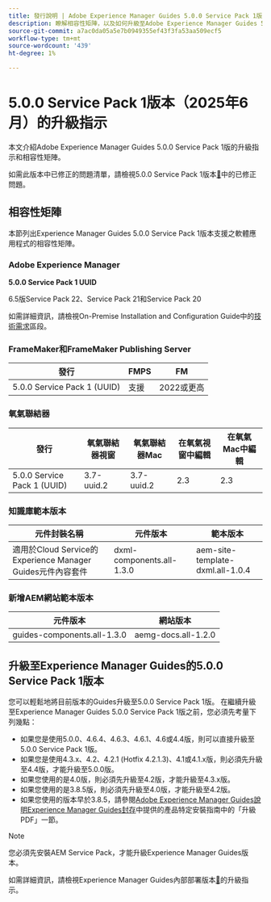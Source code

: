 ```yaml
---
title: 發行說明 | Adobe Experience Manager Guides 5.0.0 Service Pack 1版本的升級指示
description: 瞭解相容性矩陣，以及如何升級至Adobe Experience Manager Guides 5.0.0 Service Pack 1版。
source-git-commit: a7ac0da05a5e7b0949355ef43f3fa53aa509ecf5
workflow-type: tm+mt
source-wordcount: '439'
ht-degree: 1%

---
```


# 5.0.0 Service Pack 1版本（2025年6月）的升級指示

本文介紹Adobe Experience Manager Guides 5.0.0 Service Pack 1版的升級指示和相容性矩陣。

如需此版本中已修正的問題清單，請檢視5.0.0 Service Pack 1版本[&#128279;](../release-info/fixed-issues-5-0-0-sp1.md)中的已修正問題。

## 相容性矩陣

本節列出Experience Manager Guides 5.0.0 Service Pack 1版本支援之軟體應用程式的相容性矩陣。

### Adobe Experience Manager

**5.0.0 Service Pack 1 UUID**

6.5版Service Pack 22、Service Pack 21和Service Pack 20

如需詳細資訊，請檢視On-Premise Installation and Configuration Guide中的[技術需求](../install-guide/download-install-technical-requirements.md)區段。

### FrameMaker和FrameMaker Publishing Server

| 發行 | FMPS | FM |
| --- | --- | --- |
| 5.0.0 Service Pack 1 (UUID) | 支援 | 2022或更高 |

### 氧氣聯結器

| 發行 | 氧氣聯結器視窗 | 氧氣聯結器Mac | 在氧氣視窗中編輯 | 在氧氣Mac中編輯 |
| --- | --- | --- |--- |--- |
| 5.0.0 Service Pack 1 (UUID) | 3.7-uuid.2 | 3.7-uuid.2 | 2.3 | 2.3 |

### 知識庫範本版本

| 元件封裝名稱 | 元件版本 | 範本版本 |
|---|---|---|
| 適用於Cloud Service的Experience Manager Guides元件內容套件 | dxml-components.all-1.3.0 | aem-site-template-dxml.all-1.0.4 |

### 新增AEM網站範本版本


| 元件版本 | 網站版本 |
|---|---|
| guides-components.all-1.3.0 | aemg-docs.all-1.2.0 |


## 升級至Experience Manager Guides的5.0.0 Service Pack 1版本

您可以輕鬆地將目前版本的Guides升級至5.0.0 Service Pack 1版。 在繼續升級至Experience Manager Guides 5.0.0 Service Pack 1版之前，您必須先考量下列幾點：

- 如果您是使用5.0.0、4.6.4、4.6.3、4.6.1、4.6或4.4版，則可以直接升級至5.0.0 Service Pack 1版。
- 如果您是使用4.3.x、4.2、4.2.1 (Hotfix 4.2.1.3)、4.1或4.1.x版，則必須先升級至4.4版，才能升級至5.0.0版。
- 如果您使用的是4.0版，則必須先升級至4.2版，才能升級至4.3.x版。
- 如果您使用的是3.8.5版，則必須先升級至4.0版，才能升級至4.2版。
- 如果您使用的版本早於3.8.5，請參閱[Adobe Experience Manager Guides說明Experience Manager Guides封存](https://helpx.adobe.com/tw/xml-documentation-for-experience-manager/archive.html)中提供的產品特定安裝指南中的「升級PDF」一節。

>[!NOTE]
>
>您必須先安裝AEM Service Pack，才能升級Experience Manager Guides版本。

如需詳細資訊，請檢視Experience Manager Guides內部部署版本[&#128279;](../install-guide/upgrade-xml-documentation.md)的升級指示。
